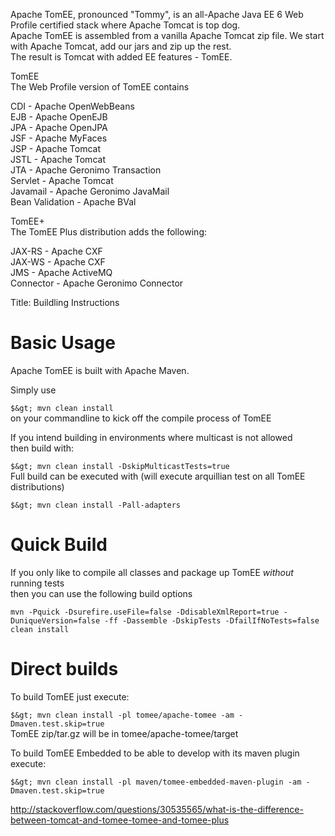 Apache TomEE, pronounced "Tommy", is an all-Apache Java EE 6 Web Profile certified stack where Apache Tomcat is top dog.   
Apache TomEE is assembled from a vanilla Apache Tomcat zip file. We start with Apache Tomcat, add our jars and zip up the rest.   
The result is Tomcat with added EE features - TomEE.  
  
TomEE  
The Web Profile version of TomEE contains  
  
CDI - Apache OpenWebBeans  
EJB - Apache OpenEJB  
JPA - Apache OpenJPA  
JSF - Apache MyFaces  
JSP - Apache Tomcat  
JSTL - Apache Tomcat  
JTA - Apache Geronimo Transaction  
Servlet - Apache Tomcat  
Javamail - Apache Geronimo JavaMail  
Bean Validation - Apache BVal  
  
TomEE+  
The TomEE Plus distribution adds the following:  
  
JAX-RS - Apache CXF  
JAX-WS - Apache CXF  
JMS - Apache ActiveMQ  
Connector - Apache Geronimo Connector  
  
Title: Buildling Instructions  
  
# Basic Usage  
  
Apache TomEE is built with Apache Maven.  
  
Simply use  
  
`$&gt; mvn clean install`  
on your commandline to kick off the compile process of TomEE  
  
  
If you intend building in environments where multicast is not allowed  
then build with:  
  
`$&gt; mvn clean install -DskipMulticastTests=true`  
Full build can be executed with (will execute arquillian test on all TomEE distributions)  
  
`$&gt; mvn clean install -Pall-adapters`  
# Quick Build  
  
If you only like to compile all classes and package up TomEE *without* running tests  
then you can use the following build options  
  
`mvn -Pquick -Dsurefire.useFile=false -DdisableXmlReport=true -DuniqueVersion=false -ff -Dassemble -DskipTests -DfailIfNoTests=false clean install`  
# Direct builds  
  
To build TomEE just execute:  
  
`$&gt; mvn clean install -pl tomee/apache-tomee -am -Dmaven.test.skip=true`  
TomEE zip/tar.gz will be in tomee/apache-tomee/target  
  
To build TomEE Embedded to be able to develop with its maven plugin execute:  
  
`$&gt; mvn clean install -pl maven/tomee-embedded-maven-plugin -am -Dmaven.test.skip=true`

http://stackoverflow.com/questions/30535565/what-is-the-difference-between-tomcat-and-tomee-tomee-and-tomee-plus